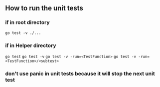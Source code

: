 ## How to run the unit tests

### if in root directory
` go test -v ./... `

### if in Helper directory
` go test `
` go test -v `
` go test -v -run=<TestFunction> `
` go test -v -run=<TestFunction>/<subtest> `

### don't use panic in unit tests because it will stop the next unit test
